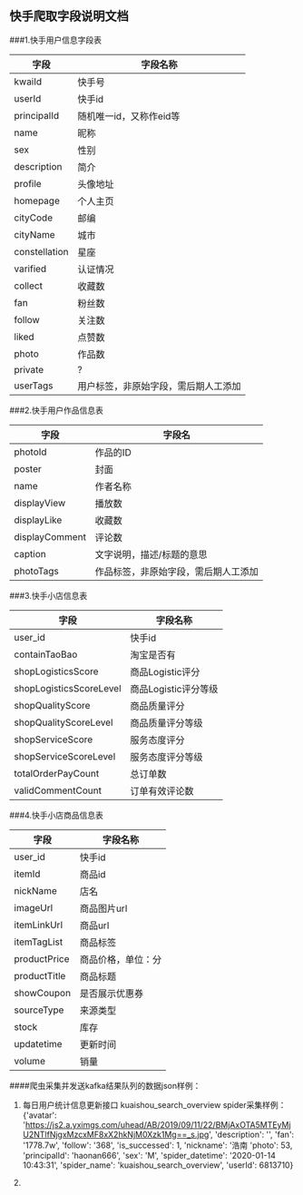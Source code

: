## 快手爬取字段说明文档



###1.快手用户信息字段表

| 字段          | 字段名称                             |
| ------------- | ------------------------------------ |
| kwaiId        | 快手号                               |
| userId        | 快手id                               |
| principalId   | 随机唯一id，又称作eid等              |
| name          | 昵称                                 |
| sex           | 性别                                 |
| description   | 简介                                 |
| profile       | 头像地址                             |
| homepage      | 个人主页                             |
| cityCode      | 邮编                                 |
| cityName      | 城市                                 |
| constellation | 星座                                 |
| varified      | 认证情况                             |
| collect       | 收藏数                               |
| fan           | 粉丝数                               |
| follow        | 关注数                               |
| liked         | 点赞数                               |
| photo         | 作品数                               |
| private       | ?                                    |
| userTags      | 用户标签，非原始字段，需后期人工添加 |

###2.快手用户作品信息表

| 字段           | 字段名                               |
| -------------- | ------------------------------------ |
| photoId        | 作品的ID                             |
| poster         | 封面                                 |
| name           | 作者名称                             |
| displayView    | 播放数                               |
| displayLike    | 收藏数                               |
| displayComment | 评论数                               |
| caption        | 文字说明，描述/标题的意思            |
| photoTags      | 作品标签，非原始字段，需后期人工添加 |

###3.快手小店信息表

| 字段                    | 字段名称             |
| ----------------------- | -------------------- |
| user_id                 | 快手id               |
| containTaoBao           | 淘宝是否有           |
| shopLogisticsScore      | 商品Logistic评分     |
| shopLogisticsScoreLevel | 商品Logistic评分等级 |
| shopQualityScore        | 商品质量评分         |
| shopQualityScoreLevel   | 商品质量评分等级     |
| shopServiceScore        | 服务态度评分         |
| shopServiceScoreLevel   | 服务态度评分等级     |
| totalOrderPayCount      | 总订单数             |
| validCommentCount       | 订单有效评论数       |

###4.快手小店商品信息表

| 字段         | 字段名称           |
| ------------ | ------------------ |
| user_id      | 快手id             |
| itemId       | 商品id             |
| nickName     | 店名               |
| imageUrl     | 商品图片url        |
| itemLinkUrl  | 商品url            | 
| itemTagList  | 商品标签           |
| productPrice | 商品价格，单位：分 |
| productTitle | 商品标题           |
| showCoupon   | 是否展示优惠券     |
| sourceType   | 来源类型           |
| stock        | 库存               |
| updatetime   | 更新时间           |
| volume       | 销量               |


####爬虫采集并发送kafka结果队列的数据json样例：
1. 每日用户统计信息更新接口 kuaishou_search_overview  spider采集样例：
{'avatar': 'https://js2.a.yximgs.com/uhead/AB/2019/09/11/22/BMjAxOTA5MTEyMjU2NTlfNjgxMzcxMF8xX2hkNjM0Xzk1Mg==_s.jpg', 
   'description': '', 'fan': '1778.7w', 'follow': '368', 'is_successed': 1, 
   'nickname': '浩南 'photo': 53, 'principalId': 'haonan666', 'sex': 'M', 
   'spider_datetime': '2020-01-14 10:43:31', 'spider_name': 'kuaishou_search_overview', 
   'userId': 6813710}
   
2. 